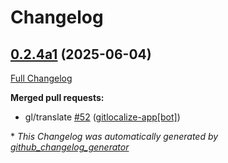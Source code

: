# Changelog

## [0.2.4a1](https://github.com/OpenVoiceOS/ovos-skill-wordnet/tree/0.2.4a1) (2025-06-04)

[Full Changelog](https://github.com/OpenVoiceOS/ovos-skill-wordnet/compare/0.2.3...0.2.4a1)

**Merged pull requests:**

- gl/translate [\#52](https://github.com/OpenVoiceOS/ovos-skill-wordnet/pull/52) ([gitlocalize-app[bot]](https://github.com/apps/gitlocalize-app))



\* *This Changelog was automatically generated by [github_changelog_generator](https://github.com/github-changelog-generator/github-changelog-generator)*
